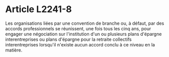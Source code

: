 # Article L2241-8

Les organisations liées par une convention de branche ou, à défaut, par des accords professionnels se réunissent, une fois tous les cinq ans, pour engager une négociation sur l'institution d'un ou plusieurs plans d'épargne interentreprises ou plans d'épargne pour la retraite collectifs interentreprises lorsqu'il n'existe aucun accord conclu à ce niveau en la matière.